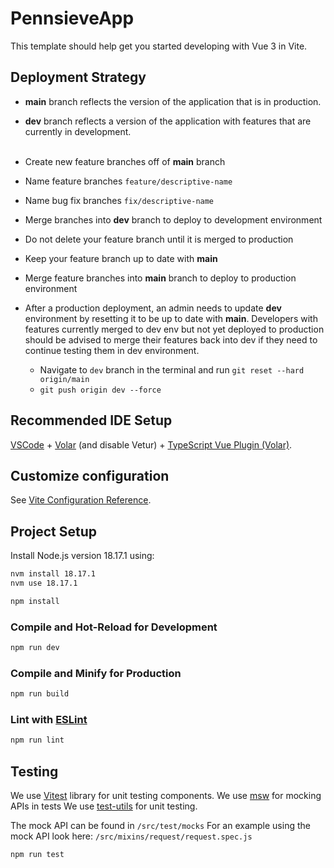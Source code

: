 # PennsieveApp

This template should help get you started developing with Vue 3 in Vite.

## Deployment Strategy

- __main__ branch reflects the version of the application that is in production. 
- __dev__ branch reflects a version of the application with features that are currently in development.<br><br>


- Create new feature branches off of __main__ branch
- Name feature branches `feature/descriptive-name`
- Name bug fix branches `fix/descriptive-name` 
- Merge branches into __dev__ branch to deploy to development environment
- Do not delete your feature branch until it is merged to production 
- Keep your feature branch up to date with __main__
- Merge feature branches into __main__ branch to deploy to production environment
- After a production deployment, an admin needs to update __dev__ environment by resetting it to be up to date with __main__. Developers with features currently merged to dev env but not yet deployed to production should be advised to merge their features back into dev if they need to continue testing them in dev environment. 
  - Navigate to `dev` branch in the terminal and run `git reset --hard origin/main`
  - `git push origin dev --force`



## Recommended IDE Setup

[VSCode](https://code.visualstudio.com/) + [Volar](https://marketplace.visualstudio.com/items?itemName=Vue.volar) (and disable Vetur) + [TypeScript Vue Plugin (Volar)](https://marketplace.visualstudio.com/items?itemName=Vue.vscode-typescript-vue-plugin).

## Customize configuration

See [Vite Configuration Reference](https://vitejs.dev/config/).

## Project Setup

Install Node.js version 18.17.1 using:
```sh
nvm install 18.17.1
nvm use 18.17.1
```

```sh
npm install
```

### Compile and Hot-Reload for Development

```sh
npm run dev
```

### Compile and Minify for Production

```sh
npm run build
```

### Lint with [ESLint](https://eslint.org/)

```sh
npm run lint
```

## Testing

We use [Vitest](https://vitest.dev/) library for unit testing components.
We use [msw](https://mswjs.io/) for mocking APIs in tests
We use [test-utils](https://test-utils.vuejs.org/) for unit testing.

The mock API can be found in ```/src/test/mocks```
For an example using the mock API look here: ```/src/mixins/request/request.spec.js```



``` sh
npm run test 
```
